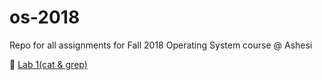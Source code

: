 # os-2018

Repo for all assignments for Fall 2018 Operating System course @ Ashesi

👊 [Lab 1(cat & grep)](https://github.com/theBashShell/os-2018/tree/master/lab1)
